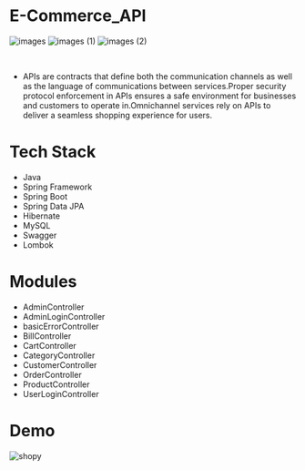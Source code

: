 # E-Commerce_API


![images](https://user-images.githubusercontent.com/101393474/204920254-c17f9b67-7a55-4707-b9ed-e2c207a1ca1d.jpg) ![images (1)](https://user-images.githubusercontent.com/101393474/204920473-193863d6-9879-4043-98b4-6707b13fb6d8.jpg) ![images (2)](https://user-images.githubusercontent.com/101393474/204920662-c7192d72-9383-4da9-87f7-c330a2ea51a7.jpg)

<br>



- APIs are contracts that define both the communication channels as well as the language of communications between services.Proper security protocol enforcement in APIs ensures a safe environment for businesses and customers to operate in.Omnichannel services rely on APIs to deliver a seamless shopping experience for users.

# Tech Stack
- Java
- Spring Framework
- Spring Boot
- Spring Data JPA
- Hibernate
- MySQL
- Swagger
- Lombok

# Modules
- AdminController
- AdminLoginController
- basicErrorController
- BillController
- CartController
- CategoryController
- CustomerController
- OrderController
- ProductController
- UserLoginController


# Demo
![shopy](https://user-images.githubusercontent.com/101393474/204919437-311ec15c-efe2-4fb8-b8ba-d94cb34dd683.png)
